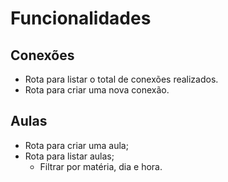 # Funcionalidades

## Conexões

- Rota para listar o total de conexões realizados.
- Rota para criar uma nova conexão.


## Aulas

- Rota para criar uma aula;
- Rota para listar aulas;
  - Filtrar por matéria, dia e hora.